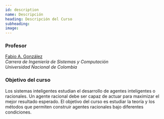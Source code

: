 ```yaml
---
id: description
name: Descripción
heading: Descripción del Curso
subheading: 
image: 
---
```


### Profesor
[Fabio A. González](http://dis.unal.edu.co/~fgonza/)  
*Carrera de Ingeniería de Sistemas y Computación*  
*Universidad Nacional de Colombia*

### Objetivo del curso
Los sistemas inteligentes estudian el desarrollo de agentes inteligentes o racionales. Un agente racional debe ser capaz de actuar para maximizar el mejor resultado esperado. El objetivo del curso es estudiar la teoría y los métodos que permiten construir agentes racionales bajo diferentes condiciones.